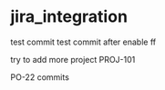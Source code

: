 
# jira_integration
 test commit 
 test commit after enable ff

try to add more project PROJ-101


PO-22 commits

